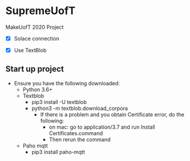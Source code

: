 # SupremeUofT
MakeUofT 2020 Project

- [x] Solace connection
- [X] Use TextBlob
  


## Start up project
- Ensure you have the following downloaded:
  - Python 3.6+
  - Textblob
    - pip3 install -U textblob
    - python3 -m textblob.download_corpora
      - If there is a problem and you obtain Certificate error, do the following:
        - on mac: go to application/3.7 and run Install Certificates.command
        - Then rerun the command
  - Paho mqtt
    - pip3 install paho-mqtt

